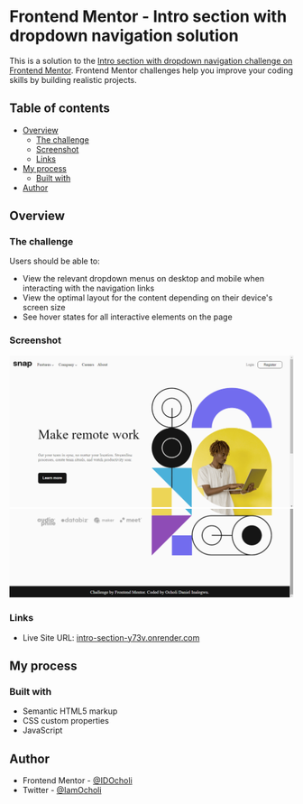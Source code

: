 # Frontend Mentor - Intro section with dropdown navigation solution

This is a solution to the [Intro section with dropdown navigation challenge on Frontend Mentor](https://www.frontendmentor.io/challenges/intro-section-with-dropdown-navigation-ryaPetHE5). Frontend Mentor challenges help you improve your coding skills by building realistic projects. 

## Table of contents

- [Overview](#overview)
  - [The challenge](#the-challenge)
  - [Screenshot](#screenshot)
  - [Links](#links)
- [My process](#my-process)
  - [Built with](#built-with)
- [Author](#author)


## Overview

### The challenge

Users should be able to:

- View the relevant dropdown menus on desktop and mobile when interacting with the navigation links
- View the optimal layout for the content depending on their device's screen size
- See hover states for all interactive elements on the page



### Screenshot

![screenshot](screenshot.png?raw=true "screenshot upper title")
![screenshot1](screenshot1.png?raw=true "screenshot lower title")



### Links

- Live Site URL: [intro-section-y73v.onrender.com](https://intro-section-y73v.onrender.com)

## My process

### Built with

- Semantic HTML5 markup
- CSS custom properties
- JavaScript


## Author

- Frontend Mentor - [@IDOcholi](https://www.frontendmentor.io/profile/IDOcholi)
- Twitter - [@IamOcholi](https://www.twitter.com/IamOcholi)

